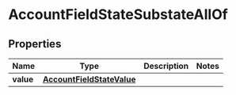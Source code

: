 

# AccountFieldStateSubstateAllOf


## Properties

| Name | Type | Description | Notes |
|------------ | ------------- | ------------- | -------------|
|**value** | [**AccountFieldStateValue**](AccountFieldStateValue.md) |  |  |



